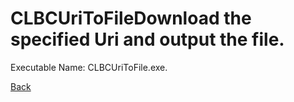 
# CLBCUriToFileDownload the specified Uri and output the file.
          
Executable Name: CLBCUriToFile.exe.

<a href="../../README.md">Back</a>